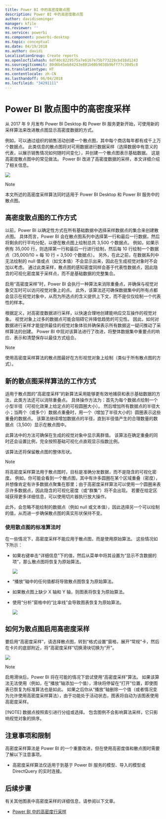 ```yaml
---
title: Power BI 中的高密度散点图
description: Power BI 中的高密度散点图
author: davidiseminger
manager: kfile
ms.reviewer: ''
ms.service: powerbi
ms.component: powerbi-desktop
ms.topic: conceptual
ms.date: 04/19/2018
ms.author: davidi
LocalizationGroup: Create reports
ms.openlocfilehash: 6df40c8229575a7e6167e75b773228cbd18d1243
ms.sourcegitcommit: 80d6b45eb84243e801b60b9038b9bff77c30d5c8
ms.translationtype: HT
ms.contentlocale: zh-CN
ms.lasthandoff: 06/04/2018
ms.locfileid: "34291111"
---
```

# <a name="high-density-sampling-in-power-bi-scatter-charts"></a>Power BI 散点图中的高密度采样
从 2017 年 9 月发布 Power BI Desktop 和 Power BI 服务更新开始，可使用新的采样算法来改进散点图显示高密度数据的方式。

例如，可以通过组织的销售活动创建一个散点图，其中每个商店每年都有成千上万个数据点。 此类信息的散点图将对可用数据进行数据采样（选择数据中有意义的代表，以展示销售情况如何随时间变化），并创建一个散点图表示基础数据。 这是高密度散点图中的常见做法。 Power BI 改进了高密度数据的采样，本文详细介绍了相关信息。

![](media/desktop-high-density-scatter-charts/high-density-scatter-charts_01.png)

> [!NOTE]
> 本文所述的高密度采样算法同时适用于 Power BI Desktop 和 Power BI 服务中的散点图。
> 
> 

## <a name="how-high-density-scatter-charts-work"></a>高密度散点图的工作方式
以前，Power BI 以确定性方式在所有基础数据中选择采样数据点的集合来创建散点图。 具体而言，Power BI 会在散点图系列中选择第一行和最后一行数据，然后将剩余的行平均分配，以便在散点图上绘制总共 3,500 个数据点。 例如，如果示例有 35,000 行，则选择第一行和最后一行进行绘制，然后每 10 行绘制一个数据点（35,000/10 = 每 10 行 = 3,500 个数据点）。 另外，在此之前，在数据系列中无法绘制的 null 值或点（如文本值）不会显示出来，因此在生成视觉对象时不会加以考虑。 通过此类采样，散点图的感知密度同样会基于代表性数据点，因此隐含的可视化密度属于采样点，而不是基础数据的完整集合。

启用“高密度采样”时，Power BI 会执行一种算法来消除重叠点，并确保与视觉对象交互时可以访问视觉对象上的点。 此外，该算法还可确保数据集中的所有点都会显示在视觉对象中，从而为所选点的含义提供上下文，而不是仅仅绘制一个代表性的样本。

根据定义，对高密度数据进行采样，以快速合理地创建能响应交互操作的视觉对象。 视觉对象上过多的数据点可能会阻碍它并降低趋势的可见性。 因此，如何对数据进行采样才能提供最佳的视觉对象体验并确保表示所有数据这一疑问推动了采样算法的创建。 Power BI 中现对该算法进行了改进，将整体数据集中重要点的响应、表示和清楚保存以最佳方式组合。

> [!NOTE]
> 使用高密度采样算法的散点图最好在方形视觉对象上绘制（类似于所有散点图的方式）。
> 
> 

## <a name="how-the-new-scatter-chart-sampling-algorithm-works"></a>新的散点图采样算法的工作方式
适用于散点图的“高密度采样”的新算法采用能够更有效地捕获和表示基础数据的方法，此类方法还可以消除重叠点。 具体操作方法为：首先为每个数据点绘制一个小型半径（可视化效果上给定点的可视圆圈大小）。 然后增加所有数据点的半径大小；当两个（或多个）数据点重叠时，用一个（增加了半径大小的）圆圈表示这些重叠的数据点。 该算法继续增加数据点的半径，直到半径值产生的合理数量的数据点（3,500）显示在散点图中。

此算法中的方法可确保在生成的视觉对象中显示离群值。 该算法在确定重叠的同时还会设置比例，完全按照基础可视化点直观显示指数比例。

该算法还将保留散点图的整体形状。

> [!NOTE]
> 将高密度采样算法用于散点图时，目标是准确分发数据，而不是隐含的可视化密度。 例如，你可能会看到一个散点图，其中有许多圆圈在某个区域重叠（密度），并想像肯定有许多数据点聚集在那里；由于高密度采样算法可以使用一个圆圈来表示许多数据点，因此隐含的可视化密度（或“群集”）将不会出现。 若要在给定区域获得更多详细信息，可以使用切片器执行放大操作。
> 
> 

此外，会忽略不能绘制的数据点（例如 null 或文本值），因此选择另一个可以绘制的值，从而进一步确保散点图的真实形状保持不变。

### <a name="when-the-standard-algorithm-for-scatter-charts-is-used"></a>使用散点图的标准算法时
在一些情况下，高密度采样不能应用于散点图，而是使用原始算法。 这些情况如下所示：

* 如果右键单击“详细信息”下的值，然后从菜单中将其设置为“显示不含数据的项”，那么散点图将恢复为原始算法。
  
  ![](media/desktop-high-density-scatter-charts/high-density-scatter-charts_02.png)
* “播放”轴中的任何值都将导致散点图恢复为原始算法。
* 如果散点图上缺少 X 轴和 Y 轴，则图表将恢复为原始算法。
* 使用“分析”窗格中的“比率线”会导致图表恢复为原始算法。
  
  ![](media/desktop-high-density-scatter-charts/high-density-scatter-charts_03.png)

## <a name="how-to-turn-on-high-density-sampling-for-a-scatter-chart"></a>如何为散点图启用高密度采样
要启用“高密度采样”，请选择散点图，转到“格式设置”窗格，展开“常规”卡，然后在卡片的底部附近，将“高密度采样”切换滑块切换为“开”。

![](media/desktop-high-density-scatter-charts/high-density-scatter-charts_04.png)

> [!NOTE]
> 启用滑块后，Power BI 将在可能的情况下尝试使用“高密度采样”算法。 如果该算法无法使用（例如，在“播放”轴添加一个值），滑块将停留在“打开”位置，即使图表已恢复为标准算法也是如此。 如果之后你从“播放”轴删除一个值（或者情况变为允许使用高密度采样算法），由于功能处于活动状态，图表将自动为该图表使用高密度采样。
> 
> [!NOTE]
> 数据点按照索引进行分组或选择。 包含图例不会影响算法采样，它只影响视觉对象的排序。
> 
> 

## <a name="considerations-and-limitations"></a>注意事项和限制
高密度采样算法是 Power BI 的一个重要改进，但在使用高密度值和散点图时需要了解以下注意事项。

* 高密度采样算法仅适用于到基于 Power BI 服务的模型、导入的模型或 DirectQuery 的实时连接。

## <a name="next-steps"></a>后续步骤
有关其他图表中高密度采样的详细信息，请参阅以下文章。

* [Power BI 中的高密度行采样](desktop-high-density-sampling.md)

